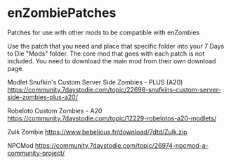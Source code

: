 # enZombiePatches
Patches for use with other mods to be compatible with enZombies

Use the patch that you need and place that specific folder into your 7 Days to Die "Mods" folder.
The core mod that goes with each patch is not included. 
You need to download the main mod from their own download page.

Modlet Snufkin's Custom Server Side Zombies - PLUS (A20)
https://community.7daystodie.com/topic/22698-snufkins-custom-server-side-zombies-plus-a20/
 
Robeloto Custom Zombies - A20
https://community.7daystodie.com/topic/12229-robelotos-a20-modlets/
  
Zulk Zombie
https://www.bebelious.fr/download/7dtd/Zulk.zip

NPCMod
https://community.7daystodie.com/topic/26974-npcmod-a-community-project/
